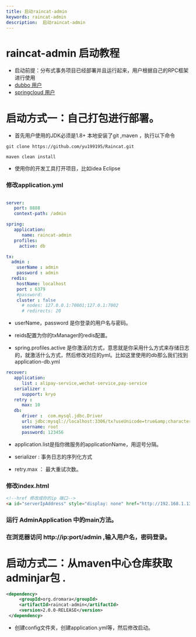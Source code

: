 ```yaml
---
title: 启动raincat-admin
keywords: raincat-admin
description:  启动raincat-admin
---
```




# raincat-admin 启动教程
* 启动前提：分布式事务项目已经部署并且运行起来，用户根据自己的RPC框架进行使用
* [dubbo 用户](https://github.com/yu199195/Raincat/wiki/dubbo%E7%94%A8%E6%88%B7%E6%8C%87%E5%8D%97)
* [springcloud 用户](https://github.com/yu199195/Raincat/wiki/springcloud%E7%94%A8%E6%88%B7%E6%8C%87%E5%8D%97)


# 启动方式一：自己打包进行部署。

* 首先用户使用的JDK必须是1.8+  本地安装了git ,maven ，执行以下命令

```
git clone https://github.com/yu199195/Raincat.git

maven clean install
```

* 使用你的开发工具打开项目，比如idea Eclipse

### 修改application.yml

```yml

server:
   port: 8888
   context-path: /admin

spring:
   application:
      name: raincat-admin
   profiles:
     active: db

tx:
  admin :
    userName : admin
    password : admin
  redis:
    hostName: localhost
    port : 6379
    #password:
    cluster : false
      # nodes: 127.0.0.1:70001;127.0.1:7002
      # redirects: 20
```

* userName，password 是你登录的用户名与密码。

* reids配置为你的txManager的redis配置。

* spring.profiles.active 是你激活的方式，意思就是你采用什么方式来存储日志的，就激活什么方式，然后修改对应的yml。比如这里使用的db那么我们找到application-db.yml

```yml
recover:
   application:
      list : alipay-service,wechat-service,pay-service
   serializer :
      support: kryo
   retry :
      max: 10
   db:
      driver :  com.mysql.jdbc.Driver
      url: jdbc:mysql://localhost:3306/tx?useUnicode=true&amp;characterEncoding=utf8
      username: root
      password: 123456
```
* application.list是指你微服务的applicationName，用逗号分隔。

* serializer : 事务日志的序列化方式

* retry.max ： 最大重试次数。


### 修改index.html

```html
<!--href 修改成你的ip 端口-->
<a id="serverIpAddress" style="display: none" href="http://192.168.1.132:8888/admin">
```

### 运行 AdminApplication 中的main方法。


### 在浏览器访问  http://ip:port/admin  ,输入用户名，密码登录。



# 启动方式二：从maven中心仓库获取adminjar包 .

```xml
<dependency>
     <groupId>org.dromara</groupId>
     <artifactId>raincat-admin</artifactId>
     <version>2.0.0-RELEASE</version>
 </dependency>

```

* 创建config文件夹，创建application.yml等，然后修改启动。



